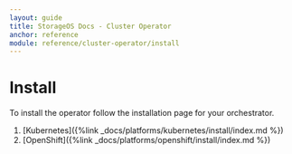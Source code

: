 ```yaml
---
layout: guide
title: StorageOS Docs - Cluster Operator
anchor: reference
module: reference/cluster-operator/install
---
```


# Install

To install the operator follow the installation page for your orchestrator.

1. [Kubernetes]({%link _docs/platforms/kubernetes/install/index.md %})
1. [OpenShift]({%link _docs/platforms/openshift/install/index.md %})
